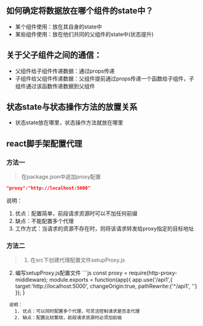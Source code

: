 ## 如何确定将数据放在哪个组件的state中？
   - 某个组件使用：放在其自身的state中
   - 某些组件使用：放在他们共同的父组件的state中(状态提升)

## 关于父子组件之间的通信：
   - 父组件给子组件传递数据：通过props传递
   - 子组件给父组件传递数据：父组件提前通过props传递一个函数给子组件，子组件通过该函数传递数据到父组件

## 状态state与状态操作方法的放置关系
   - 状态state放在哪里，状态操作方法就放在哪里

## react脚手架配置代理
### 方法一
> 在package.json中追加proxy配置
  ```json
  "proxy":"http://localhost:5000"
  ```
  说明：
   1. 优点：配置简单，前段请求资源时可以不加任何前缀
   2. 缺点：不能配置多个代理
   3. 工作方式：当请求的资源不存在时，则将该请求转发给proxy指定的目标地址

### 方法二
> 1. 在src下创建代理配置文件setupProxy.js
  2. 编写setupProxy.js配置文件
    ```js
    const proxy = require(http-proxy-middleware);
    module.exports = function(app){
       app.use('/api1',{
          target:'http://localhost:5000',
          changeOrigin:true,
          pathRewrite:{'^/api1', ''}
       });
    }
  ```
   说明：
     1. 优点：可以同时配置多个代理，可灵活控制请求是否走代理
     2. 缺点：配置比较繁琐，前段请求资源时必须加前缀